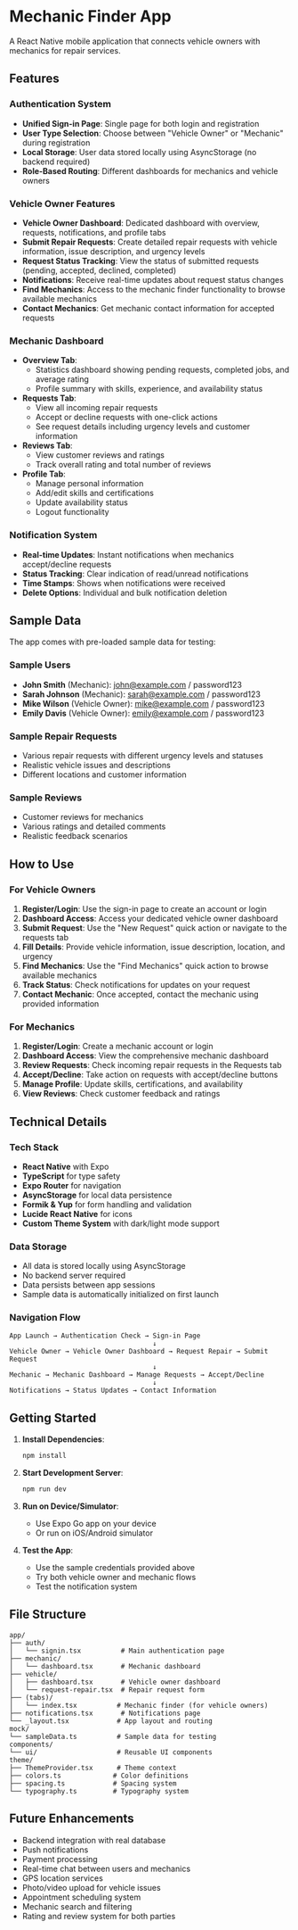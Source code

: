 # Mechanic Finder App

A React Native mobile application that connects vehicle owners with mechanics for repair services.

## Features

### Authentication System
- **Unified Sign-in Page**: Single page for both login and registration
- **User Type Selection**: Choose between "Vehicle Owner" or "Mechanic" during registration
- **Local Storage**: User data stored locally using AsyncStorage (no backend required)
- **Role-Based Routing**: Different dashboards for mechanics and vehicle owners

### Vehicle Owner Features
- **Vehicle Owner Dashboard**: Dedicated dashboard with overview, requests, notifications, and profile tabs
- **Submit Repair Requests**: Create detailed repair requests with vehicle information, issue description, and urgency levels
- **Request Status Tracking**: View the status of submitted requests (pending, accepted, declined, completed)
- **Notifications**: Receive real-time updates about request status changes
- **Find Mechanics**: Access to the mechanic finder functionality to browse available mechanics
- **Contact Mechanics**: Get mechanic contact information for accepted requests

### Mechanic Dashboard
- **Overview Tab**: 
  - Statistics dashboard showing pending requests, completed jobs, and average rating
  - Profile summary with skills, experience, and availability status
- **Requests Tab**: 
  - View all incoming repair requests
  - Accept or decline requests with one-click actions
  - See request details including urgency levels and customer information
- **Reviews Tab**: 
  - View customer reviews and ratings
  - Track overall rating and total number of reviews
- **Profile Tab**: 
  - Manage personal information
  - Add/edit skills and certifications
  - Update availability status
  - Logout functionality

### Notification System
- **Real-time Updates**: Instant notifications when mechanics accept/decline requests
- **Status Tracking**: Clear indication of read/unread notifications
- **Time Stamps**: Shows when notifications were received
- **Delete Options**: Individual and bulk notification deletion

## Sample Data

The app comes with pre-loaded sample data for testing:

### Sample Users
- **John Smith** (Mechanic): john@example.com / password123
- **Sarah Johnson** (Mechanic): sarah@example.com / password123
- **Mike Wilson** (Vehicle Owner): mike@example.com / password123
- **Emily Davis** (Vehicle Owner): emily@example.com / password123

### Sample Repair Requests
- Various repair requests with different urgency levels and statuses
- Realistic vehicle issues and descriptions
- Different locations and customer information

### Sample Reviews
- Customer reviews for mechanics
- Various ratings and detailed comments
- Realistic feedback scenarios

## How to Use

### For Vehicle Owners
1. **Register/Login**: Use the sign-in page to create an account or login
2. **Dashboard Access**: Access your dedicated vehicle owner dashboard
3. **Submit Request**: Use the "New Request" quick action or navigate to the requests tab
4. **Fill Details**: Provide vehicle information, issue description, location, and urgency
5. **Find Mechanics**: Use the "Find Mechanics" quick action to browse available mechanics
6. **Track Status**: Check notifications for updates on your request
7. **Contact Mechanic**: Once accepted, contact the mechanic using provided information

### For Mechanics
1. **Register/Login**: Create a mechanic account or login
2. **Dashboard Access**: View the comprehensive mechanic dashboard
3. **Review Requests**: Check incoming repair requests in the Requests tab
4. **Accept/Decline**: Take action on requests with accept/decline buttons
5. **Manage Profile**: Update skills, certifications, and availability
6. **View Reviews**: Check customer feedback and ratings

## Technical Details

### Tech Stack
- **React Native** with Expo
- **TypeScript** for type safety
- **Expo Router** for navigation
- **AsyncStorage** for local data persistence
- **Formik & Yup** for form handling and validation
- **Lucide React Native** for icons
- **Custom Theme System** with dark/light mode support

### Data Storage
- All data is stored locally using AsyncStorage
- No backend server required
- Data persists between app sessions
- Sample data is automatically initialized on first launch

### Navigation Flow
```
App Launch → Authentication Check → Sign-in Page
                                    ↓
Vehicle Owner → Vehicle Owner Dashboard → Request Repair → Submit Request
                                    ↓
Mechanic → Mechanic Dashboard → Manage Requests → Accept/Decline
                                    ↓
Notifications → Status Updates → Contact Information
```

## Getting Started

1. **Install Dependencies**:
   ```bash
   npm install
   ```

2. **Start Development Server**:
   ```bash
   npm run dev
   ```

3. **Run on Device/Simulator**:
   - Use Expo Go app on your device
   - Or run on iOS/Android simulator

4. **Test the App**:
   - Use the sample credentials provided above
   - Try both vehicle owner and mechanic flows
   - Test the notification system

## File Structure

```
app/
├── auth/
│   └── signin.tsx          # Main authentication page
├── mechanic/
│   └── dashboard.tsx       # Mechanic dashboard
├── vehicle/
│   ├── dashboard.tsx       # Vehicle owner dashboard
│   └── request-repair.tsx  # Repair request form
├── (tabs)/
│   └── index.tsx          # Mechanic finder (for vehicle owners)
├── notifications.tsx       # Notifications page
└── _layout.tsx            # App layout and routing
mock/
└── sampleData.ts          # Sample data for testing
components/
└── ui/                    # Reusable UI components
theme/
├── ThemeProvider.tsx      # Theme context
├── colors.ts             # Color definitions
├── spacing.ts            # Spacing system
└── typography.ts         # Typography system
```

## Future Enhancements

- Backend integration with real database
- Push notifications
- Payment processing
- Real-time chat between users and mechanics
- GPS location services
- Photo/video upload for vehicle issues
- Appointment scheduling system
- Mechanic search and filtering
- Rating and review system for both parties 